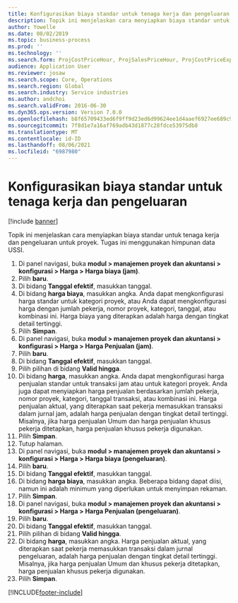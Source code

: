 ```yaml
---
title: Konfigurasikan biaya standar untuk tenaga kerja dan pengeluaran
description: Topik ini menjelaskan cara menyiapkan biaya standar untuk tenaga kerja dan pengeluaran untuk proyek.
author: Yowelle
ms.date: 08/02/2019
ms.topic: business-process
ms.prod: ''
ms.technology: ''
ms.search.form: ProjCostPriceHour, ProjSalesPriceHour, ProjCostPriceExpense, ProjSalesPriceCost
audience: Application User
ms.reviewer: josaw
ms.search.scope: Core, Operations
ms.search.region: Global
ms.search.industry: Service industries
ms.author: andchoi
ms.search.validFrom: 2016-06-30
ms.dyn365.ops.version: Version 7.0.0
ms.openlocfilehash: b8f65709433ed6f9ff9d23ed6d99624ee1d4aaef6927ee689c9f7651807340c5
ms.sourcegitcommit: 7f8d1e7a16af769adb43d1877c28fdce53975db8
ms.translationtype: MT
ms.contentlocale: id-ID
ms.lasthandoff: 08/06/2021
ms.locfileid: "6987980"
---
```

# <a name="configure-standard-costs-for-labor-and-expenses"></a>Konfigurasikan biaya standar untuk tenaga kerja dan pengeluaran

[!include [banner](../../includes/banner.md)]

Topik ini menjelaskan cara menyiapkan biaya standar untuk tenaga kerja dan pengeluaran untuk proyek. Tugas ini menggunakan himpunan data USSI.

1. Di panel navigasi, buka **modul > manajemen proyek dan akuntansi > konfigurasi > Harga > Harga biaya (jam)**.
2. Pilih **baru**.
3. Di bidang **Tanggal efektif**, masukkan tanggal.
4. Di bidang **harga biaya**, masukkan angka. Anda dapat mengkonfigurasi harga standar untuk kategori proyek, atau Anda dapat mengkonfigurasi harga dengan jumlah pekerja, nomor proyek, kategori, tanggal, atau kombinasi ini. Harga biaya yang diterapkan adalah harga dengan tingkat detail tertinggi.  
5. Pilih **Simpan**.
6. Di panel navigasi, buka **modul > manajemen proyek dan akuntansi > konfigurasi > Harga > Harga Penjualan (jam)**.
7. Pilih **baru**.
8. Di bidang **Tanggal efektif**, masukkan tanggal.
9. Pilih pilihan di bidang **Valid hingga**.
10. Di bidang **harga**, masukkan angka. Anda dapat mengkonfigurasi harga penjualan standar untuk transaksi jam atau untuk kategori proyek. Anda juga dapat menyiapkan harga penjualan berdasarkan jumlah pekerja, nomor proyek, kategori, tanggal transaksi, atau kombinasi ini. Harga penjualan aktual, yang diterapkan saat pekerja memasukkan transaksi dalam jurnal jam, adalah harga penjualan dengan tingkat detail tertinggi. Misalnya, jika harga penjualan Umum dan harga penjualan khusus pekerja ditetapkan, harga penjualan khusus pekerja digunakan.  
11. Pilih **Simpan**.
12. Tutup halaman.
13. Di panel navigasi, buka **modul > manajemen proyek dan akuntansi > konfigurasi > Harga > Harga biaya (pengeluaran)**.
14. Pilih **baru**.
15. Di bidang **Tanggal efektif**, masukkan tanggal.
16. Di bidang **harga biaya**, masukkan angka. Beberapa bidang dapat diisi, namun ini adalah minimum yang diperlukan untuk menyimpan rekaman.  
17. Pilih **Simpan**.
18. Di panel navigasi, buka **modul > manajemen proyek dan akuntansi > konfigurasi > Harga > Harga Penjualan (pengeluaran)**.
19. Pilih **baru**.
20. Di bidang **Tanggal efektif**, masukkan tanggal.
21. Pilih pilihan di bidang **Valid hingga**.
22. Di bidang **harga**, masukkan angka. Harga penjualan aktual, yang diterapkan saat pekerja memasukkan transaksi dalam jurnal pengeluaran, adalah harga penjualan dengan tingkat detail tertinggi. Misalnya, jika harga penjualan Umum dan khusus pekerja ditetapkan, harga penjualan khusus pekerja digunakan.  
23. Pilih **Simpan**.



[!INCLUDE[footer-include](../../includes/footer-banner.md)]